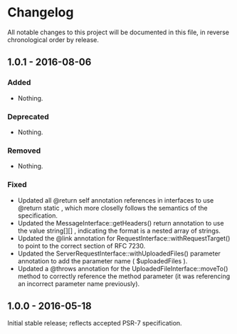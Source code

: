 # Changelog

All notable changes to this project will be documented in this file, in reverse chronological order by release.

## 1.0.1 - 2016-08-06

### Added

- Nothing.

### Deprecated

- Nothing.

### Removed

- Nothing.

### Fixed

- Updated all  @return self  annotation references in interfaces to use
   @return static , which more closelly follows the semantics of the
  specification.
- Updated the  MessageInterface::getHeaders()  return annotation to use the
  value  string[][] , indicating the format is a nested array of strings.
- Updated the  @link  annotation for  RequestInterface::withRequestTarget() 
  to point to the correct section of RFC 7230.
- Updated the  ServerRequestInterface::withUploadedFiles()  parameter annotation
  to add the parameter name ( $uploadedFiles ).
- Updated a  @throws  annotation for the  UploadedFileInterface::moveTo() 
  method to correctly reference the method parameter (it was referencing an
  incorrect parameter name previously).

## 1.0.0 - 2016-05-18

Initial stable release; reflects accepted PSR-7 specification.
